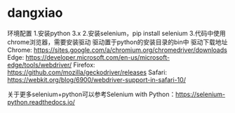 # dangxiao
环境配置
1.安装python 3.x
2.安装selenium，pip install selenium
3.代码中使用chrome浏览器，需要安装驱动
驱动置于python的安装目录的bin中
驱动下载地址
Chrome:	https://sites.google.com/a/chromium.org/chromedriver/downloads
Edge:	https://developer.microsoft.com/en-us/microsoft-edge/tools/webdriver/
Firefox:	https://github.com/mozilla/geckodriver/releases
Safari:	https://webkit.org/blog/6900/webdriver-support-in-safari-10/


关于更多selenium+python可以参考Selenium with Python：https://selenium-python.readthedocs.io/
